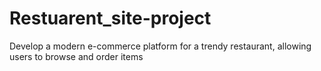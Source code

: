 # Restuarent_site-project
Develop a modern e-commerce platform for a trendy restaurant, allowing users to browse and order items
